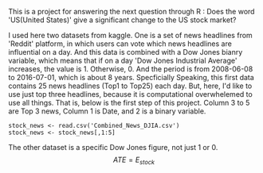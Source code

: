 
This is a project for answering the next question through R : Does the word 'US(United States)' give a significant change to  the US stock market?

I used here two datasets from kaggle. One is a set of news headlines from 'Reddit' platform, in which users can vote which news headlines are influential on a day. And this data is combined with a Dow Jones bianry variable, which means that if on a day 'Dow Jones Industrial Average' increases, the value is 1. Otherwise, 0. And the period is from 2008-06-08 to 2016-07-01, which is about 8 years. 
Specficially Speaking, this first data contains 25 news headlines (Top1 to Top25) each day. But, here, I'd like to use just top three headlines, because it is computational overwhelemed to use all things.
That is, below is the first step of this project. Column 3 to 5 are Top 3 news, Column 1 is Date, and 2 is a binary variable. 
```
stock_news <- read.csv('Combined_News_DJIA.csv')
stock_news <- stock_news[,1:5]
```

The other dataset is a specific Dow Jones figure, not just 1 or 0. 
 $$
 ATE = E_{stock}
 $$
